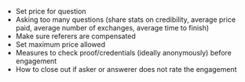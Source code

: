- Set price for question
- Asking too many questions (share stats on credibility, average price paid, average number of exchanges, average time to finish)
- Make sure referers are compensated
- Set maximum price allowed
- Measures to check proof/credentials (ideally anonymously) before engagement
- How to close out if asker or answerer does not rate the engagement